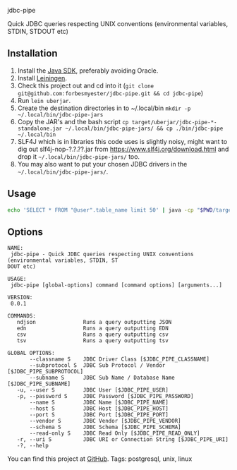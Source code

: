 jdbc-pipe

Quick JDBC queries respecting UNIX conventions (environmental variables, STDIN, STDOUT etc)

## Installation

 1. Install the [Java SDK](https://openjdk.java.net/), preferably avoiding Oracle.
 2. Install [Leiningen](https://leiningen.org/).
 3. Check this project out and cd into it (`git clone git@github.com:forbesmyester/jdbc-pipe.git && cd jdbc-pipe`)
 4. Run `lein uberjar`.
 5. Create the destination directories in to ~/.local/bin `mkdir -p ~/.local/bin/jdbc-pipe-jars`
 6. Copy the JAR's and the bash script `cp target/uberjar/jdbc-pipe-*-standalone.jar ~/.local/bin/jdbc-pipe-jars/ && cp ./bin/jdbc-pipe ~/.local/bin`
 7. SLF4J which is in libraries this code uses is slightly noisy, might want to dig out slf4j-nop-?.?.??.jar from <https://www.slf4j.org/download.html> and drop it `~/.local/bin/jdbc-pipe-jars/` too.
 8. You may also want to put your chosen JDBC drivers in the `~/.local/bin/jdbc-pipe-jars/`.

## Usage

```bash
echo 'SELECT * FROM "@user".table_name limit 50' | java -cp "$PWD/target/uberjar/*" jdbc_pipe.core  csv -u username -p password -c "jdbc:url" -d "com.data-vendor.Driver" -s "sub-protocol"
```

## Options

    NAME:
     jdbc-pipe - Quick JDBC queries respecting UNIX conventions (environmental variables, STDIN, ST
    DOUT etc)
    
    USAGE:
     jdbc-pipe [global-options] command [command options] [arguments...]
    
    VERSION:
     0.0.1
    
    COMMANDS:
       ndjson               Runs a query outputting JSON
       edn                  Runs a query outputting EDN
       csv                  Runs a query outputting csv
       tsv                  Runs a query outputting tsv
    
    GLOBAL OPTIONS:
           --classname S    JDBC Driver Class [$JDBC_PIPE_CLASSNAME]
           --subprotocol S  JDBC Sub Protocol / Vendor [$JDBC_PIPE_SUBPROTOCOL]
           --subname S      JDBC Sub Name / Database Name [$JDBC_PIPE_SUBNAME]
       -u, --user S         JDBC User [$JDBC_PIPE_USER]
       -p, --password S     JDBC Password [$JDBC_PIPE_PASSWORD]
           --name S         JDBC Name [$JDBC_PIPE_NAME]
           --host S         JDBC Host [$JDBC_PIPE_HOST]
           --port S         JDBC Port [$JDBC_PIPE_PORT]
           --vendor S       JDBC Vendor [$JDBC_PIPE_VENDOR]
           --schema S       JDBC Schema [$JDBC_PIPE_SCHEMA]
           --read-only S    JDBC Read Only [$JDBC_PIPE_READ_ONLY]
       -r, --uri S          JDBC URI or Connection String [$JDBC_PIPE_URI]
       -?, --help

You can find this project at [GitHub](https://github.com/forbesmyester/jdbc-pipe).
Tags: postgresql, unix, linux
